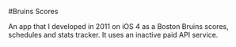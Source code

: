 #Bruins Scores

An app that I developed in 2011 on iOS 4 as a Boston Bruins scores, schedules and stats tracker. It uses an inactive paid API service.
